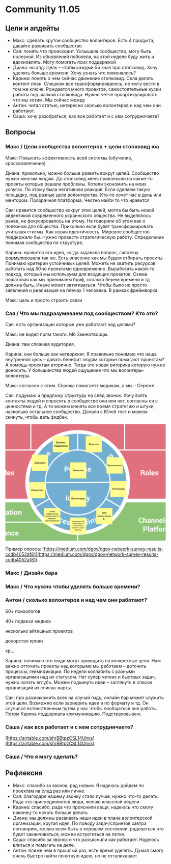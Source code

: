 # Community 11.05

## Цели и апдейты

* Макс: сделать крутое сообщество волонтеров. Есть 4 продукта, давайте развивать сообщество
* Сая: понять что происходит. Услышала сообщество, могу быть полезной. Из обновлений поболела, на этой неделе буду жить и вдохновлять. Могу помогать псих поддержкой
* Диана: но апд. Цель – чтобы каждый 5й знал про стопковид. Хочу уделять больше времени. Хочу узнать что поменялось?
* Карина: понять о чем сейчас движение стопковид. Села делать контент план. Слишком все трансформировалось, не могу вести в том же ключе. Рождается много проектов, самостоятельные куски работы под шапкой стопковида. Нужно четче проартикулировать что мы хотим. Мы сейчас между
* Антон: читал статью, интересно сколько волонтеров и над чем они работают.
* Саша: хочу разобраться, как все работает и с кем сотрудничаете?

## Вопросы

### Макс / Цели сообщества волонтеров + цели стопковид юа

Макс: Повысить эффективность всей системы \(обучение, кроссвовлечение\)

Диана: прикольно, можно больше развить вокруг целей. Сообщество нужно многим людям. До стопковид меня привлекали на какие-то проекты которые решали проблемы. Хотели экономить на моих услугах. По этому была негативная реакция. Если сделаем такую площадку, под разные цели волонтерства. Кто-то хочет час в день или ментором. Прозрачная платформа. Честно найти то что нравится

Сая: нравится сообщество вокруг этих целей, могла бы быть новой айдентикой современного украинского общества. Не выделялось ранее, не фокусировалось на этому. Не говорили об этом как о полезном для общества. Прикольно если будет трансформировать учитывая стигмы. Как новая идентичность. Мировое сообщество поддержало бы. Нужно провести стратегическую работу. Определение понимая сообщества по структуре.

Карина: нравится эта идея, когда задавала вопрос, гипотезу формулировала так же. Есть опасение как мы будем отбирать проекты. Понимаю критерии устойчивых целей. Можеть не хватить ресурсов работать над 50-ю проектами одновременно. Выработать какой-то подход, который мы используем для входящих проектов. Схема пошаговая как мы принимаем бриф, сколько берем времени и тд должна быть. Иначе может затягиваться. Чтобы было не просто заявления и реализация на плечах 1 человека. В рамках фреймворка.

Макс: цель и просто строить связи

### Сая / Что мы подразумеваем под сообществом? Кто это?

Сая: есть организации которые уже работают над целями?

Макс: не видел прям такого. Мб Зминотворцы.

Диана: там сложная аудитория. 

Карина: они больше как нетворкинг. Я правильно понимаю что наша внутренняя цель – давать бенефит людям которые помагают проектам? А помощь проектам вторично. Тогда это новая риторика которую нужно доносить. У большинства людей ощущение что мы волонтеры-волонтеры.

Макс: согласен с этим. Сережа помагаетт медикам, а мы – Сереже

Сая: подумаю и предложу структуру на след звонок. Хочу взять контакты людей и спросить в сообществе они или нет, согласны ли с ценностями и тд. А то можем менять все время стратегию и штуки, насколько остальное сообщество. Делали с Юлей тест и можем скинуть, чтобы дать фидбек.

![](../../.gitbook/assets/image%20%2898%29.png)

Пример опроса: [https://medium.com/dgov/dgov-network-survey-results-ccdb4052af81](https://medium.com/dgov/dgov-network-survey-results-ccdb4052af81)

### Макс / Дизайн бара

### Макс / Что нужно чтобы уделять больше времени?

### Антон / сколько волонтеров и над чем они работают?

60+ психологов

40+ подвези медика

несколько айтишных проектов

донорство крови

хр...

Карина: понимаю что люди могут приходить на конкретные цели. Нам важно отточить проекты над которыми мы работаем – доточить процессы, геймификации. По недели коллабить с разными организациями над их статусом. Нет супер четких и быстрых задач, нужно копать вглубь. Можем подкинуть идеи – заглянуть в список организаций из списка-карты.

Сая: про раззнакомить всех на случай пздц, онлайн бар может служить этой цели. Возможно если заонерить идеи и по формату и тд. Он случился ествественным путем у нас чтобы пообщаться вне работы. Потом Карина поддержала коммуникацию. Подстраховываю.

### Саша / как все работает и с кем сотрудничаете?

[https://airtable.com/shrBBtpzCSL14Uhvs](https://airtable.com/shrBBtpzCSL14Uhvs)

### Саша / Что я могу сделать?

## Рефлексия

* Макс: спасибо за звонок, рад новым. Я надеюсь дойдем по проектам на след раз или лично.
* Сая: благодаря нашему звонку стало лучше, нужно что-то делать. Рада что присоединяются люди, желаю классной недели
* Карина: спасибо, рада что прояснили вещи, надеюсь что смогу наконец-то начать больше делать
* Диана: мы должны развивать наши идеи в плане волонтерской организации, крутая идея. По поводу задач/спринтов завтра поговорим, желаю всем быть в хорошем состоянии, радоваться что будет заканчиваться, можно встретиться на летке. 
* Саша: спасибо за звонок и что разъяснили как работает. Надеюсь влиться и помагать на деле.
* Антон: ближе чем в прошлый раз, есть время уделять. Думал смогу очень быстро найти понятную идею, но не отталикавает

